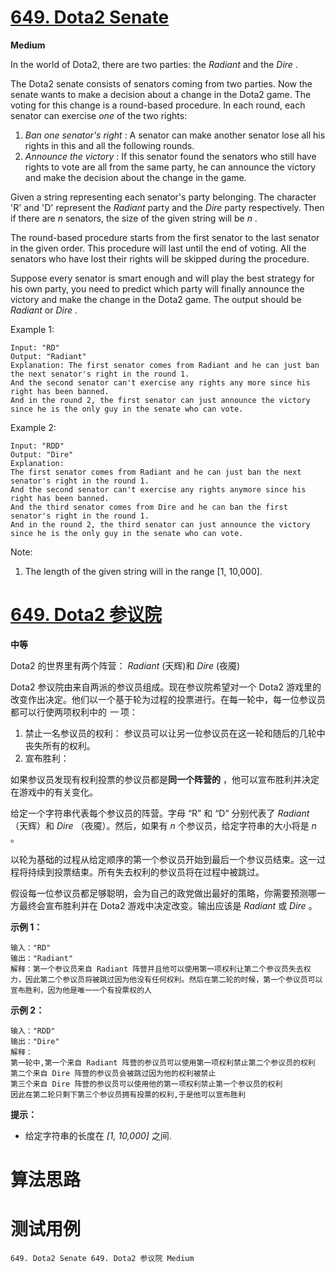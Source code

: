 # [649. Dota2 Senate][enTitle]

**Medium**

In the world of Dota2, there are two parties: the  *Radiant*  and the  *Dire* .

The Dota2 senate consists of senators coming from two parties. Now the senate wants to make a decision about a change in the Dota2 game. The voting for this change is a round-based procedure. In each round, each senator can exercise  *one*  of the two rights:

1.  *Ban one senator's right* : A senator can make another senator lose all his rights in this and all the following rounds. 
2.  *Announce the victory* : If this senator found the senators who still have rights to vote are all from the same party, he can announce the victory and make the decision about the change in the game.



Given a string representing each senator's party belonging. The character 'R' and 'D' represent the  *Radiant*  party and the  *Dire*  party respectively. Then if there are  *n*  senators, the size of the given string will be  *n* .

The round-based procedure starts from the first senator to the last senator in the given order. This procedure will last until the end of voting. All the senators who have lost their rights will be skipped during the procedure.

Suppose every senator is smart enough and will play the best strategy for his own party, you need to predict which party will finally announce the victory and make the change in the Dota2 game. The output should be  *Radiant*  or  *Dire* .

Example 1:

```
Input: "RD"
Output: "Radiant"
Explanation: The first senator comes from Radiant and he can just ban the next senator's right in the round 1. 
And the second senator can't exercise any rights any more since his right has been banned. 
And in the round 2, the first senator can just announce the victory since he is the only guy in the senate who can vote.

```



Example 2:

```
Input: "RDD"
Output: "Dire"
Explanation: 
The first senator comes from Radiant and he can just ban the next senator's right in the round 1. 
And the second senator can't exercise any rights anymore since his right has been banned. 
And the third senator comes from Dire and he can ban the first senator's right in the round 1. 
And in the round 2, the third senator can just announce the victory since he is the only guy in the senate who can vote.

```



Note:

1. The length of the given string will in the range [1, 10,000].




# [649. Dota2 参议院][cnTitle]

**中等**

Dota2 的世界里有两个阵营： *Radiant* (天辉)和  *Dire* (夜魇)

Dota2 参议院由来自两派的参议员组成。现在参议院希望对一个 Dota2 游戏里的改变作出决定。他们以一个基于轮为过程的投票进行。在每一轮中，每一位参议员都可以行使两项权利中的 *一* 项：

1.  禁止一名参议员的权利： 参议员可以让另一位参议员在这一轮和随后的几轮中丧失所有的权利。  
2.  宣布胜利： 

如果参议员发现有权利投票的参议员都是**同一个阵营的** ，他可以宣布胜利并决定在游戏中的有关变化。



给定一个字符串代表每个参议员的阵营。字母 “R” 和 “D” 分别代表了  *Radiant* （天辉）和  *Dire* （夜魇）。然后，如果有  *n*  个参议员，给定字符串的大小将是  *n* 。

以轮为基础的过程从给定顺序的第一个参议员开始到最后一个参议员结束。这一过程将持续到投票结束。所有失去权利的参议员将在过程中被跳过。

假设每一位参议员都足够聪明，会为自己的政党做出最好的策略，你需要预测哪一方最终会宣布胜利并在 Dota2 游戏中决定改变。输出应该是  *Radiant*  或  *Dire* 。



**示例 1：** 

```
输入："RD"
输出："Radiant"
解释：第一个参议员来自 Radiant 阵营并且他可以使用第一项权利让第二个参议员失去权力，因此第二个参议员将被跳过因为他没有任何权利。然后在第二轮的时候，第一个参议员可以宣布胜利，因为他是唯一一个有投票权的人

```

**示例 2：** 

```
输入："RDD"
输出："Dire"
解释：
第一轮中,第一个来自 Radiant 阵营的参议员可以使用第一项权利禁止第二个参议员的权利
第二个来自 Dire 阵营的参议员会被跳过因为他的权利被禁止
第三个来自 Dire 阵营的参议员可以使用他的第一项权利禁止第一个参议员的权利
因此在第二轮只剩下第三个参议员拥有投票的权利,于是他可以宣布胜利

```



**提示：** 

- 给定字符串的长度在  *[1, 10,000]*  之间.






# 算法思路

# 测试用例
```
649. Dota2 Senate 649. Dota2 参议院 Medium
```

[enTitle]: https://leetcode.com/problems/dota2-senate/
[cnTitle]: https://leetcode-cn.com/problems/dota2-senate/
